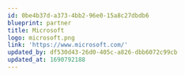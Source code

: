 ```yaml
---
id: 0be4b37d-a373-4bb2-96e0-15a8c27dbdb6
blueprint: partner
title: Microsoft
logo: microsoft.png
link: 'https://www.microsoft.com/'
updated_by: df530d43-26d0-405c-a826-dbb6072c99cb
updated_at: 1690792188
---
```

